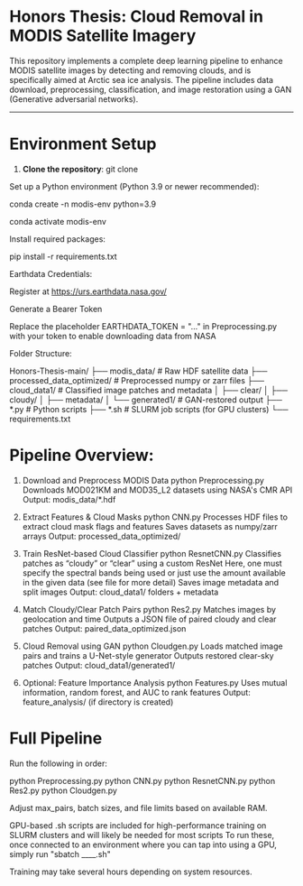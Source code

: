 # Honors Thesis: Cloud Removal in MODIS Satellite Imagery

This repository implements a complete deep learning pipeline to enhance MODIS satellite images by detecting and removing clouds, and is specifically aimed at Arctic sea ice analysis. The pipeline includes data download, preprocessing, classification, and image restoration using a GAN (Generative adversarial networks).

---

# Environment Setup

1. **Clone the repository**:
git clone <your-repo-url>

Set up a Python environment (Python 3.9 or newer recommended):

conda create -n modis-env python=3.9

conda activate modis-env

Install required packages:

pip install -r requirements.txt

Earthdata Credentials:

Register at https://urs.earthdata.nasa.gov/

Generate a Bearer Token

Replace the placeholder EARTHDATA_TOKEN = "..." in Preprocessing.py with your token to enable downloading data from NASA

Folder Structure:

Honors-Thesis-main/
├── modis_data/                # Raw HDF satellite data
├── processed_data_optimized/  # Preprocessed numpy or zarr files
├── cloud_data1/               # Classified image patches and metadata
│   ├── clear/
│   ├── cloudy/
│   ├── metadata/
│   └── generated1/            # GAN-restored output
├── *.py                       # Python scripts
├── *.sh                       # SLURM job scripts (for GPU clusters)
└── requirements.txt

# Pipeline Overview:

1.  Download and Preprocess MODIS Data
python Preprocessing.py
Downloads MOD021KM and MOD35_L2 datasets using NASA's CMR API
Output: modis_data/*.hdf

2. Extract Features & Cloud Masks
python CNN.py
Processes HDF files to extract cloud mask flags and features
Saves datasets as numpy/zarr arrays
Output: processed_data_optimized/

3. Train ResNet-based Cloud Classifier
python ResnetCNN.py
Classifies patches as “cloudy” or “clear” using a custom ResNet
Here, one must specify the spectral bands being used or just use the amount available in the given data (see file for more detail)
Saves image metadata and split images
Output: cloud_data1/ folders + metadata

5. Match Cloudy/Clear Patch Pairs
python Res2.py
Matches images by geolocation and time
Outputs a JSON file of paired cloudy and clear patches
Output: paired_data_optimized.json

6. Cloud Removal using GAN
python Cloudgen.py
Loads matched image pairs and trains a U-Net-style generator
Outputs restored clear-sky patches
Output: cloud_data1/generated1/

7. Optional: Feature Importance Analysis
python Features.py
Uses mutual information, random forest, and AUC to rank features
Output: feature_analysis/ (if directory is created)

# Full Pipeline
Run the following in order:

python Preprocessing.py
python CNN.py
python ResnetCNN.py
python Res2.py
python Cloudgen.py

Adjust max_pairs, batch sizes, and file limits based on available RAM.

GPU-based .sh scripts are included for high-performance training on SLURM clusters and will likely be needed for most scripts
To run these, once connected to an environment where you can tap into using a GPU, simply run "sbatch ____.sh"

Training may take several hours depending on system resources.
